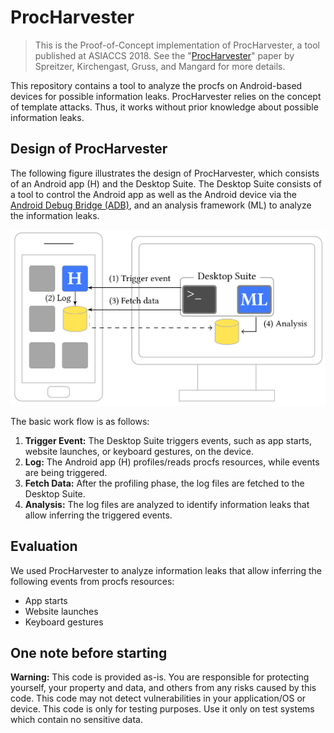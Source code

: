 # ProcHarvester

> This is the Proof-of-Concept implementation of ProcHarvester, a tool published at ASIACCS 2018.
> See the "[ProcHarvester](https://rspreitzer.github.io/publications/proc/asiaccs-2018-paper-2.pdf)" paper by Spreitzer, Kirchengast, Gruss, and Mangard for more details.

This repository contains a tool to analyze the procfs on Android-based devices for possible information leaks. ProcHarvester relies on the concept of template attacks. Thus, it works without prior knowledge about possible information leaks. 

## Design of ProcHarvester
The following figure illustrates the design of ProcHarvester, which consists of an Android app (H) and the Desktop Suite. The Desktop Suite consists of a tool to control the Android app as well as the Android device via the [Android Debug Bridge (ADB)](https://developer.android.com/studio/command-line/adb), and an analysis framework (ML) to analyze the information leaks. 

![ProcHarvester Design](./_images/ProcHarvester_Design.png)

The basic work flow is as follows:

1. **Trigger Event:** The Desktop Suite triggers events, such as app starts, website launches, or keyboard gestures, on the device. 
2. **Log:** The Android app (H) profiles/reads procfs resources, while events are being triggered. 
3. **Fetch Data:** After the profiling phase, the log files are fetched to the Desktop Suite. 
4. **Analysis:** The log files are analyzed to identify information leaks that allow inferring the triggered events. 


## Evaluation
We used ProcHarvester to analyze information leaks that allow inferring the following events from procfs resources:
* App starts
* Website launches
* Keyboard gestures

## One note before starting
**Warning:** This code is provided as-is. You are responsible for protecting yourself, your property and data, and others from any risks caused by this code. This code may not detect vulnerabilities in your application/OS or device. This code is only for testing purposes. Use it only on test systems which contain no sensitive data.

